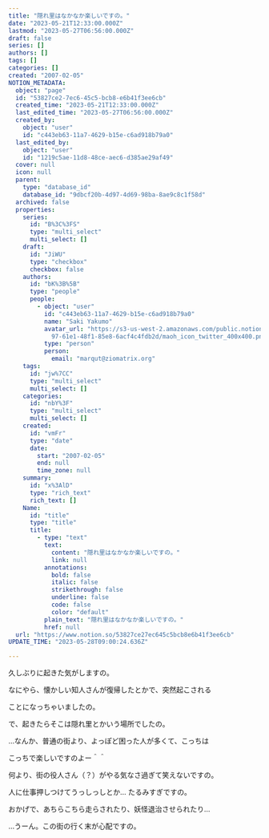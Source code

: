 ```yaml
---
title: "隠れ里はなかなか楽しいですの。"
date: "2023-05-21T12:33:00.000Z"
lastmod: "2023-05-27T06:56:00.000Z"
draft: false
series: []
authors: []
tags: []
categories: []
created: "2007-02-05"
NOTION_METADATA:
  object: "page"
  id: "53827ce2-7ec6-45c5-bcb8-e6b41f3ee6cb"
  created_time: "2023-05-21T12:33:00.000Z"
  last_edited_time: "2023-05-27T06:56:00.000Z"
  created_by:
    object: "user"
    id: "c443eb63-11a7-4629-b15e-c6ad918b79a0"
  last_edited_by:
    object: "user"
    id: "1219c5ae-11d8-48ce-aec6-d385ae29af49"
  cover: null
  icon: null
  parent:
    type: "database_id"
    database_id: "9dbcf20b-4d97-4d69-98ba-8ae9c8c1f58d"
  archived: false
  properties:
    series:
      id: "B%3C%3FS"
      type: "multi_select"
      multi_select: []
    draft:
      id: "JiWU"
      type: "checkbox"
      checkbox: false
    authors:
      id: "bK%3B%5B"
      type: "people"
      people:
        - object: "user"
          id: "c443eb63-11a7-4629-b15e-c6ad918b79a0"
          name: "Saki Yakumo"
          avatar_url: "https://s3-us-west-2.amazonaws.com/public.notion-static.com/3ad1c4\
            97-61e1-48f1-85e8-6acf4c4fdb2d/maoh_icon_twitter_400x400.png"
          type: "person"
          person:
            email: "marqut@ziomatrix.org"
    tags:
      id: "jw%7CC"
      type: "multi_select"
      multi_select: []
    categories:
      id: "nbY%3F"
      type: "multi_select"
      multi_select: []
    created:
      id: "vmFr"
      type: "date"
      date:
        start: "2007-02-05"
        end: null
        time_zone: null
    summary:
      id: "x%3AlD"
      type: "rich_text"
      rich_text: []
    Name:
      id: "title"
      type: "title"
      title:
        - type: "text"
          text:
            content: "隠れ里はなかなか楽しいですの。"
            link: null
          annotations:
            bold: false
            italic: false
            strikethrough: false
            underline: false
            code: false
            color: "default"
          plain_text: "隠れ里はなかなか楽しいですの。"
          href: null
  url: "https://www.notion.so/53827ce27ec645c5bcb8e6b41f3ee6cb"
UPDATE_TIME: "2023-05-28T09:00:24.636Z"

---
```

<link rel="stylesheet" href="https://cdn.jsdelivr.net/npm/katex@0.16.2/dist/katex.min.css" integrity="sha384-bYdxxUwYipFNohQlHt0bjN/LCpueqWz13HufFEV1SUatKs1cm4L6fFgCi1jT643X" crossorigin="anonymous">


久しぶりに起きた気がしますの。


なにやら、懐かしい知人さんが復帰したとかで、突然起こされる


ことになっちゃいましたの。


で、起きたらそこは隠れ里とかいう場所でしたの。


…なんか、普通の街より、よっぽど困った人が多くて、こっちは


こっちで楽しいですのよー＾＾


何より、街の役人さん（？）がやる気なさ過ぎて笑えないですの。


人に仕事押しつけてうっしっしとか… たるみすぎですの。


おかげで、あちらこちら走らされたり、妖怪退治させられたり…


…うーん。この街の行く末が心配ですの。

